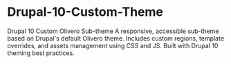 # Drupal-10-Custom-Theme
Drupal 10 Custom Olivero Sub-theme A responsive, accessible sub-theme based on Drupal's default Olivero theme. Includes custom regions, template overrides, and assets management using CSS and JS. Built with Drupal 10 theming best practices.
